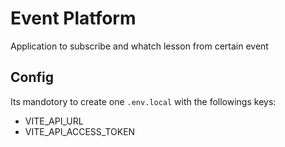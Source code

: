 # Event Platform
Application to subscribe and whatch lesson from certain event


## Config

Its mandotory to create one <code>.env.local</code> with the followings keys:

- VITE_API_URL
- VITE_API_ACCESS_TOKEN